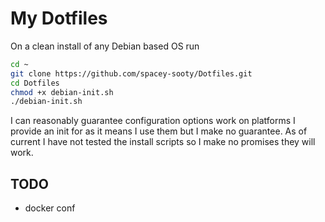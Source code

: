 # My Dotfiles
On a clean install of any Debian based OS run 
```sh
cd ~
git clone https://github.com/spacey-sooty/Dotfiles.git
cd Dotfiles
chmod +x debian-init.sh
./debian-init.sh
```
I can reasonably guarantee configuration options work on platforms I provide an init for as it means I use them but I make no guarantee.
As of current I have not tested the install scripts so I make no promises they will work. 

## TODO
- docker conf
